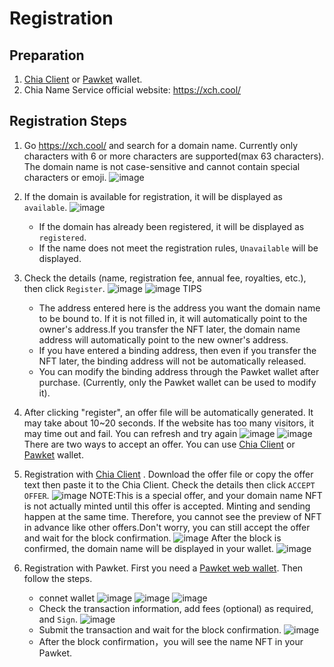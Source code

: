 # Registration

## Preparation

1. [Chia Client](https://www.chia.net/downloads/) or [Pawket](https://info.pawket.app/download/) wallet.
3. Chia Name Service official website: https://xch.cool/

## Registration Steps

1. Go https://xch.cool/ and search for a domain name. Currently only characters with 6 or more characters are supported(max 63 characters). The domain name is not case-sensitive and cannot contain special characters or emoji.
   ![image](https://user-images.githubusercontent.com/90297530/218027708-6bf60e1c-772a-425c-9ee4-bf7f4c49e7bd.png)

1. If the domain is available for registration, it will be displayed as `available`.
   ![image](https://user-images.githubusercontent.com/90297530/218029906-811e760d-81cd-4183-93b4-cf966e646d32.png)

    - If the domain has already been registered, it will be displayed as `registered`.
    - If the name does not meet the registration rules, `Unavailable` will be displayed.

1. Check the details (name, registration fee, annual fee, royalties, etc.), then click `Register`. 
   ![image](https://user-images.githubusercontent.com/90297530/218029989-64e2c2bc-879a-4bad-852d-55f85004379b.png)
   ![image](https://user-images.githubusercontent.com/90297530/218030337-2ca7e376-b425-4f78-8439-8b6dc0220327.png)
   TIPS
   - The address entered here is the address you want the domain name to be bound to. If it is not filled in, it will automatically point to the owner's address.If you transfer the NFT later, the domain name address will automatically point to the new owner's address.
   - If you have entered a binding address, then even if you transfer the NFT later, the binding address will not be automatically released.
   - You can modify the binding address through the Pawket wallet after purchase. (Currently, only the Pawket wallet can be used to modify it).

1. After clicking "register", an offer file will be automatically generated. It may take about 10~20 seconds. If the website has too many visitors, it may time out and fail. You can refresh and try again
   ![image](https://user-images.githubusercontent.com/80501701/218426763-5603b58f-4877-4b86-a00a-ca46c115ef0c.png)
   ![image](https://user-images.githubusercontent.com/80501701/218426829-be12e36a-4340-4bf1-8c90-3e589c3326c0.png)
There are two ways to accept an offer. You can use [Chia Client](https://www.chia.net/downloads/) or [Pawket](https://info.pawket.app/download/) wallet.

1. Registration with [Chia Client](https://www.chia.net/downloads/) . Download the offer file or copy the offer text then paste it to the Chia Client. Check the details then click `ACCEPT OFFER`.
  ![image](https://user-images.githubusercontent.com/80501701/218427964-ca5d6677-54a4-4fa3-9130-4729ad7c9d5d.png)
  NOTE:This is a special offer, and your domain name NFT is not actually minted until this offer is accepted. Minting and sending happen at the same time. Therefore, you cannot see the preview of NFT in advance like other offers.Don't worry, you can still accept the offer and wait for the block confirmation.
  ![image](https://user-images.githubusercontent.com/80501701/218428310-df3ab172-d46f-4a6a-9197-0c6e4db95f45.png)
  After the block is confirmed, the domain name will be displayed in your wallet.
  ![image](https://user-images.githubusercontent.com/80501701/218431974-d7b198f6-ac94-4809-aa0f-4e834271ec2d.png)

1. Registration with Pawket. First you need a [Pawket web wallet](https://pawket.app). Then follow the steps.
   - connet wallet
    ![image](https://user-images.githubusercontent.com/90297530/218030780-0037ea21-89c6-415d-8e46-1113416c13d0.png)
    ![image](https://user-images.githubusercontent.com/90297530/218031175-525abf20-fc89-446e-8ad2-077962a5270c.png)
    ![image](https://user-images.githubusercontent.com/90297530/218035127-db08ff01-da5f-4d64-bf21-babfdd9810dc.png)
   - Check the transaction information, add fees (optional) as required, and `Sign`.
   ![image](https://user-images.githubusercontent.com/90297530/218031408-bc6cde8f-f1fa-49f0-a63d-ec806f0d9442.png)
   - Submit the transaction and wait for the block confirmation.
     ![image](https://user-images.githubusercontent.com/90297530/218033969-efa0f453-ca76-437e-bd81-5c61f5820f97.png)
   - After the block confirmation，you will see the name NFT in your Pawket.

